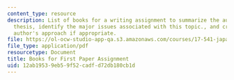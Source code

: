 ```yaml
---
content_type: resource
description: List of books for a writing assignment to summarize the author's main
  thesis, identify the major issues associated with this topic., and criticize the
  author's approach if appropriate.
file: https://ol-ocw-studio-app-qa.s3.amazonaws.com/courses/17-541-japanese-politics-and-society-fall-2008/12ab19539eb59f52cadfd72db180cb1d_booklist.pdf
file_type: application/pdf
resourcetype: Document
title: Books for First Paper Assignment
uid: 12ab1953-9eb5-9f52-cadf-d72db180cb1d
---
```

